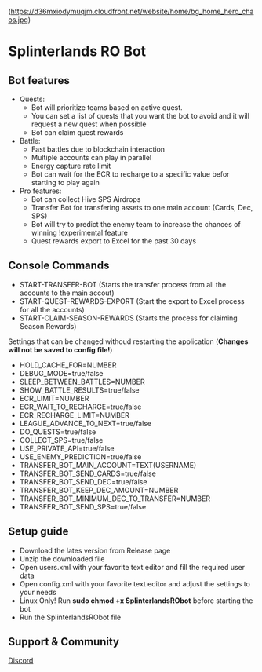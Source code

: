 (https://d36mxiodymuqjm.cloudfront.net/website/home/bg_home_hero_chaos.jpg)
# Splinterlands RO Bot

## Bot features
* Quests: 
	- Bot will prioritize teams based on active quest.
	- You can set a list of quests that you want the bot to avoid and it will request a new quest when possible
	- Bot can claim quest rewards
* Battle:
	- Fast battles due to blockchain interaction
	- Multiple accounts can play in parallel
	- Energy capture rate limit
	- Bot can wait for the ECR to recharge to a specific value befor starting to play again
* Pro features:
	- Bot can collect Hive SPS Airdrops
	- Transfer Bot for transfering assets to one main account (Cards, Dec, SPS)
	- Bot will try to predict the enemy team to increase the chances of winning !experimental feature
	- Quest rewards export to Excel for the past 30 days

## Console Commands
* START-TRANSFER-BOT (Starts the transfer process from all the accounts to the main accout)
* START-QUEST-REWARDS-EXPORT (Start the export to Excel process for all the accounts)
* START-CLAIM-SEASON-REWARDS (Starts the process for claiming Season Rewards)

Settings that can be changed withoud restarting the application (**Changes will not be saved to config file!**)
* HOLD_CACHE_FOR=NUMBER
* DEBUG_MODE=true/false
* SLEEP_BETWEEN_BATTLES=NUMBER
* SHOW_BATTLE_RESULTS=true/false
* ECR_LIMIT=NUMBER
* ECR_WAIT_TO_RECHARGE=true/false
* ECR_RECHARGE_LIMIT=NUMBER
* LEAGUE_ADVANCE_TO_NEXT=true/false
* DO_QUESTS=true/false
* COLLECT_SPS=true/false
* USE_PRIVATE_API=true/false
* USE_ENEMY_PREDICTION=true/false
* TRANSFER_BOT_MAIN_ACCOUNT=TEXT(USERNAME)
* TRANSFER_BOT_SEND_CARDS=true/false
* TRANSFER_BOT_SEND_DEC=true/false
* TRANSFER_BOT_KEEP_DEC_AMOUNT=NUMBER
* TRANSFER_BOT_MINIMUM_DEC_TO_TRANSFER=NUMBER
* TRANSFER_BOT_SEND_SPS=true/false

## Setup guide
- Download the lates version from Release page
- Unzip the downloaded file
- Open users.xml with your favorite text editor and fill the required user data
- Open config.xml with your favorite text editor and adjust the settings to your needs
- Linux Only! Run ****sudo chmod +x SplinterlandsRObot**** before starting the bot
- Run the SplinterlandsRObot file

## Support & Community
[Discord](https://discord.gg/PrqxhN6d9j)

